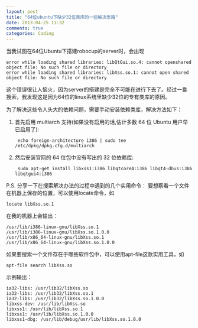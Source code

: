 ```yaml
---
layout: post
title: "64位ubuntu下缺少32位类库的一些解决思路"
date: 2013-04-25 13:32
comments: true
categories: Coding 
---
```



当我试图在64位Ubuntu下搭建robocup的server时，会出现

    error while loading shared libraries: libQtGui.so.4: cannot openshared object file: No such file or directory
    error while loading shared libraries: libXss.so.1: cannot open shared object file: No such file or directory

这个错误很让人恼火，因为server的搭建是完全不可能在进行下去了。经过一番搜索，我发现这是因为64位的linux系统里缺少32位的专有类库的原因。

为了解决这些令人头大的依赖问题，需要手动安装依赖类库，解决方法如下：


<!--more-->


1. 首先启用 multiarch 支持(如果没有启用的话,估计多数 64 位 Ubuntu 用户早已启用了):

        echo foreign-architecture i386 | sudo tee /etc/dpkg/dpkg.cfg.d/multiarch
2. 然后安装官网的 64 位包中没有写出的 32 位依赖库:


        sudo apt-get install libxss1:i386 libqtcore4:i386 libqt4-dbus:i386 libqtgui4:i386



P.S. 分享一下在搜索解决办法的过程中遇到的几个实用命令：
要想察看一个文件在机器上保存的位置，可以使用locate命令，如


    locate libXss.so.1


在我的机器上会输出：

    /usr/lib/i386-linux-gnu/libXss.so.1
    /usr/lib/i386-linux-gnu/libXss.so.1.0.0
    /usr/lib/x86_64-linux-gnu/libXss.so.1
    /usr/lib/x86_64-linux-gnu/libXss.so.1.0.0


如果要搜索一个文件存在于哪些软件包中，可以使用apt-file这款实用工具，如


    apt-file search libXss.so


示例输出：

	ia32-libs: /usr/lib32/libXss.so
	ia32-libs: /usr/lib32/libXss.so.1
	ia32-libs: /usr/lib32/libXss.so.1.0.0
	libxss-dev: /usr/lib/libXss.so
	libxss1: /usr/lib/libXss.so.1
	libxss1: /usr/lib/libXss.so.1.0.0
	libxss1-dbg: /usr/lib/debug/usr/lib/libXss.so.1.0.0